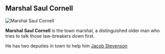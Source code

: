 ## Marshal Saul Cornell

![Marshal Saul Cornell](https://cdn2.newsok.biz/cache/large960_blur-fa687fad001f19ad00e390310f005ce6.jpg)

**Marshal Saul Cornell** is the town marshal, a distinguished older man who tries to talk those law-breakers down first.

He has two deputies in town to help him [Jacob Stevenson](Deputy.Jacob.Stevenson.md)